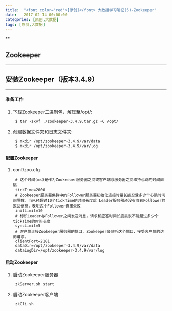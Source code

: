 ```yaml
---
title:  "<font color='red'>[原创]</font> 大数据学习笔记(5)-Zookeeper"
date:   2017-02-14 00:00:00
categories: [原创,大数据]
tags: [原创,大数据]
---
```


**

## Zookeeper
---


## 安装Zookeeper（版本3.4.9）
---

#### 准备工作 
1. 下载Zookeeper二进制包，解压至/opt/:

		$ tar -zxvf ./zookeeper-3.4.9.tar.gz -C /opt/

2. 创建数据文件夹和日志文件夹:
		
		$ mkdir /opt/zookeeper-3.4.9/var/data
		$ mkdir /opt/zookeeper-3.4.9/var/log

#### 配置Zookeeper
1. conf/zoo.cfg
	
		# 这个时间(ms)是作为Zookeeper服务器之间或客户端与服务器之间维持心跳的时间间隔
		tickTime=2000
		# Zookeeper服务器集群中的Follower服务器初始化连接时最长能忍受多少个心跳时间间隔数。当已经超过10个tickTime的时间长度后 Leader服务器还没有收到Follower的返回信息，表明这个Follower连接失败
		initLimit=10
		# 标识Leader与Follower之间发送消息，请求和应答时间长度最长不能超过多少个tickTime的时间长度
		syncLimit=5
		# 客户端连接Zookeeper服务器的端口，Zookeeper会监听这个端口，接受客户端的访问请求。
		clientPort=2181
		dataDir=/opt/zookeeper-3.4.9/var/data
		dataLogDir=/opt/zookeeper-3.4.9/var/log

#### 启动Zookeeper
1. 启动Zookeeper服务器

		zkServer.sh start

2. 启动Zookeeper客户端

		zkCli.sh

